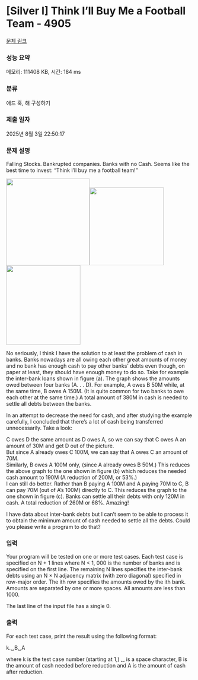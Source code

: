 # [Silver I] Think I’ll Buy Me a Football Team - 4905 

[문제 링크](https://www.acmicpc.net/problem/4905) 

### 성능 요약

메모리: 111408 KB, 시간: 184 ms

### 분류

애드 혹, 해 구성하기

### 제출 일자

2025년 8월 3일 22:50:17

### 문제 설명

<p>Falling Stocks. Bankrupted companies. Banks with no Cash. Seems like the best time to invest: “Think I’ll buy me a football team!”</p>

<p><img alt="" src="https://onlinejudgeimages.s3.amazonaws.com/problem/4905/%EC%8A%A4%ED%81%AC%EB%A6%B0%EC%83%B7%202016-06-10%20%EC%98%A4%ED%9B%84%204.20.45.png" style="height:233px; width:225px"><img alt="" src="https://onlinejudgeimages.s3.amazonaws.com/problem/4905/%EC%8A%A4%ED%81%AC%EB%A6%B0%EC%83%B7%202016-06-10%20%EC%98%A4%ED%9B%84%204.24.25.png" style="height:209px; width:200px"><img alt="" src="https://onlinejudgeimages.s3.amazonaws.com/problem/4905/%EC%8A%A4%ED%81%AC%EB%A6%B0%EC%83%B7%202016-06-10%20%EC%98%A4%ED%9B%84%204.21.22.png" style="height:214px; width:200px"></p>

<p>No seriously, I think I have the solution to at least the problem of cash in banks. Banks nowadays are all owing each other great amounts of money and no bank has enough cash to pay other banks’ debts even though, on paper at least, they should have enough money to do so. Take for example the inter-bank loans shown in figure (a). The graph shows the amounts owed between four banks (A. . . D). For example, A owes B 50M while, at the same time, B owes A 150M. (It is quite common for two banks to owe each other at the same time.) A total amount of 380M in cash is needed to settle all debts between the banks.</p>

<p>In an attempt to decrease the need for cash, and after studying the example carefully, I concluded that there’s a lot of cash being transferred unnecessarily. Take a look:</p>

<p>C owes D the same amount as D owes A, so we can say that C owes A an amount of 30M and get D out of the picture.<br>
But since A already owes C 100M, we can say that A owes C an amount of 70M.<br>
Similarly, B owes A 100M only, (since A already owes B 50M.) This reduces the above graph to the one shown in figure (b) which reduces the needed cash amount to 190M (A reduction of 200M, or 53%.)<br>
I can still do better. Rather than B paying A 100M and A paying 70M to C, B can pay 70M (out of A’s 100M) directly to C. This reduces the graph to the one shown in figure (c). Banks can settle all their debts with only 120M in cash. A total reduction of 260M or 68%. Amazing!</p>

<p>I have data about inter-bank debts but I can’t seem to be able to process it to obtain the minimum amount of cash needed to settle all the debts. Could you please write a program to do that?</p>

### 입력 

 <p>Your program will be tested on one or more test cases. Each test case is specified on N + 1 lines where N < 1, 000 is the number of banks and is specified on the first line. The remaining N lines specifies the inter-bank debts using an N × N adjacency matrix (with zero diagonal) specified in row-major order. The ith row specifies the amounts owed by the ith bank. Amounts are separated by one or more spaces. All amounts are less than 1000.</p>

<p>The last line of the input file has a single 0.</p>

### 출력 

 <p>For each test case, print the result using the following format:</p>

<p>k.␣B␣A</p>

<p>where k is the test case number (starting at 1,) ␣ is a space character, B is the amount of cash needed before reduction and A is the amount of cash after reduction.</p>

